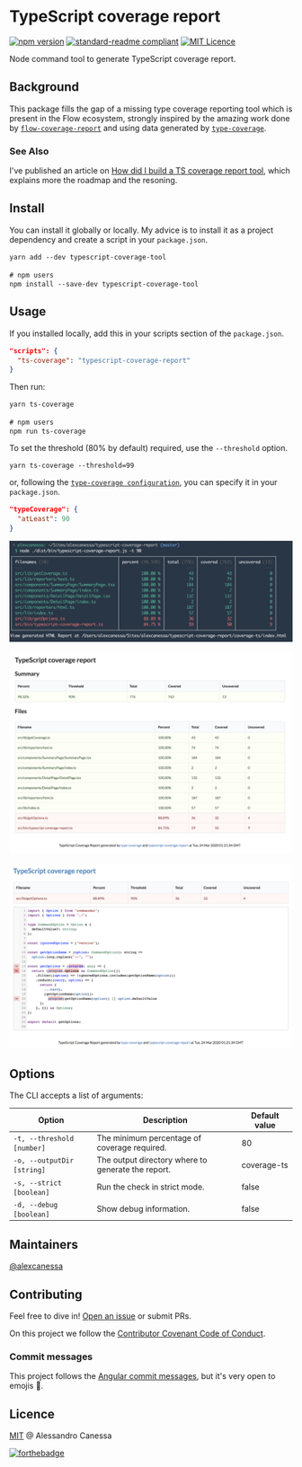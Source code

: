 # TypeScript coverage report

[![npm version](https://badge.fury.io/js/typescript-coverage-report.svg)](https://badge.fury.io/js/typescript-coverage-report)
[![standard-readme compliant](https://img.shields.io/badge/readme%20style-standard-brightgreen.svg?style=flat-square)](https://github.com/RichardLitt/standard-readme)
[![MIT Licence](https://badges.frapsoft.com/os/mit/mit.svg?v=103)](https://opensource.org/licenses/mit-license.php)

Node command tool to generate TypeScript coverage report.

## Background

This package fills the gap of a missing type coverage reporting tool which is present in the Flow ecosystem, strongly inspired by the amazing work done by [`flow-coverage-report`](https://github.com/rpl/flow-coverage-report) and using data generated by [`type-coverage`](https://github.com/plantain-00/type-coverage).

### See Also

I've published an article on [How did I build a TS coverage report tool](https://medium.com/@alexcanessa/how-did-i-build-a-ts-coverage-report-tool-af34e110d02c?sk=de2eb6c78e581aa8d9979629300873b3), which explains more the roadmap and the resoning.

## Install

You can install it globally or locally.
My advice is to install it as a project dependency and create a script in your `package.json`.

```shell
yarn add --dev typescript-coverage-tool

# npm users
npm install --save-dev typescript-coverage-tool
```

## Usage

If you installed locally, add this in your scripts section of the `package.json`.

```json
"scripts": {
  "ts-coverage": "typescript-coverage-report"
}
```

Then run:

```shell
yarn ts-coverage

# npm users
npm run ts-coverage
```

To set the threshold (80% by default) required, use the `--threshold` option.

```shell
yarn ts-coverage --threshold=99
```

or, following the [`type-coverage configuration`](https://github.com/plantain-00/type-coverage#config-in-packagejson), you can specify it in your `package.json`.

```json
"typeCoverage": {
  "atLeast": 90
}
```

![terminal table](docs/screenshot-table.png)

![summary page](docs/screenshot-summary.png)

![details page](docs/screenshot-details.png)

## Options

The CLI accepts a list of arguments:

| Option                     | Description                                        | Default value |
| -------------------------- | -------------------------------------------------- | ------------- |
| `-t, --threshold [number]` | The minimum percentage of coverage required.       | 80            |
| `-o, --outputDir [string]` | The output directory where to generate the report. | coverage-ts   |
| `-s, --strict [boolean]`   | Run the check in strict mode.                      | false         |
| `-d, --debug [boolean]`    | Show debug information.                            | false         |

## Maintainers

[@alexcanessa](https://github.com/alexcanessa)

## Contributing

Feel free to dive in! [Open an issue](https://github.com/alexcanessa/typescript-coverage-report/issues/new/choose) or submit PRs.

On this project we follow the [Contributor Covenant Code of Conduct](https://www.contributor-covenant.org/version/1/3/0/code-of-conduct/).

### Commit messages

This project follows the [Angular commit messages](https://github.com/angular/angular/blob/master/CONTRIBUTING.md#commit), but it's very open to emojis 🤯.

## Licence

[MIT](https://spdx.org/licenses/MIT.html) @ Alessandro Canessa

[![forthebadge](https://forthebadge.com/images/badges/built-with-love.svg)](https://forthebadge.com)
